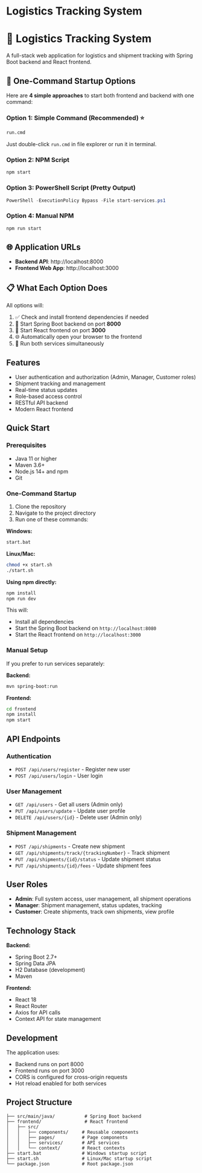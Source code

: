 # Logistics Tracking System

# 🚀 Logistics Tracking System

A full-stack web application for logistics and shipment tracking with Spring Boot backend and React frontend.

## 🎯 **One-Command Startup Options**

Here are **4 simple approaches** to start both frontend and backend with one command:

### **Option 1: Simple Command (Recommended) ⭐**
```bash
run.cmd
```
Just double-click `run.cmd` in file explorer or run it in terminal.

### **Option 2: NPM Script**
```bash
npm start
```

### **Option 3: PowerShell Script (Pretty Output)**
```powershell
PowerShell -ExecutionPolicy Bypass -File start-services.ps1
```

### **Option 4: Manual NPM**
```bash
npm run start
```

## 🌐 **Application URLs**
- **Backend API**: http://localhost:8000
- **Frontend Web App**: http://localhost:3000

## 📋 **What Each Option Does**

All options will:
1. ✅ Check and install frontend dependencies if needed
2. 🚀 Start Spring Boot backend on port **8000**
3. 🎨 Start React frontend on port **3000** 
4. 🌐 Automatically open your browser to the frontend
5. 📱 Run both services simultaneously

## Features

- User authentication and authorization (Admin, Manager, Customer roles)
- Shipment tracking and management
- Real-time status updates
- Role-based access control
- RESTful API backend
- Modern React frontend

## Quick Start

### Prerequisites
- Java 11 or higher
- Maven 3.6+
- Node.js 14+ and npm
- Git

### One-Command Startup

1. Clone the repository
2. Navigate to the project directory
3. Run one of these commands:

**Windows:**
```bash
start.bat
```

**Linux/Mac:**
```bash
chmod +x start.sh
./start.sh
```

**Using npm directly:**
```bash
npm install
npm run dev
```

This will:
- Install all dependencies
- Start the Spring Boot backend on `http://localhost:8080`
- Start the React frontend on `http://localhost:3000`

### Manual Setup

If you prefer to run services separately:

**Backend:**
```bash
mvn spring-boot:run
```

**Frontend:**
```bash
cd frontend
npm install
npm start
```

## API Endpoints

### Authentication
- `POST /api/users/register` - Register new user
- `POST /api/users/login` - User login

### User Management
- `GET /api/users` - Get all users (Admin only)
- `PUT /api/users/update` - Update user profile
- `DELETE /api/users/{id}` - Delete user (Admin only)

### Shipment Management
- `POST /api/shipments` - Create new shipment
- `GET /api/shipments/track/{trackingNumber}` - Track shipment
- `PUT /api/shipments/{id}/status` - Update shipment status
- `PUT /api/shipments/{id}/fees` - Update shipment fees

## User Roles

- **Admin**: Full system access, user management, all shipment operations
- **Manager**: Shipment management, status updates, tracking
- **Customer**: Create shipments, track own shipments, view profile

## Technology Stack

**Backend:**
- Spring Boot 2.7+
- Spring Data JPA
- H2 Database (development)
- Maven

**Frontend:**
- React 18
- React Router
- Axios for API calls
- Context API for state management

## Development

The application uses:
- Backend runs on port 8000
- Frontend runs on port 3000
- CORS is configured for cross-origin requests
- Hot reload enabled for both services

## Project Structure

```
├── src/main/java/           # Spring Boot backend
├── frontend/                # React frontend
│   ├── src/
│   │   ├── components/     # Reusable components
│   │   ├── pages/          # Page components
│   │   ├── services/       # API services
│   │   └── context/        # React contexts
├── start.bat               # Windows startup script
├── start.sh                # Linux/Mac startup script
└── package.json            # Root package.json
```
